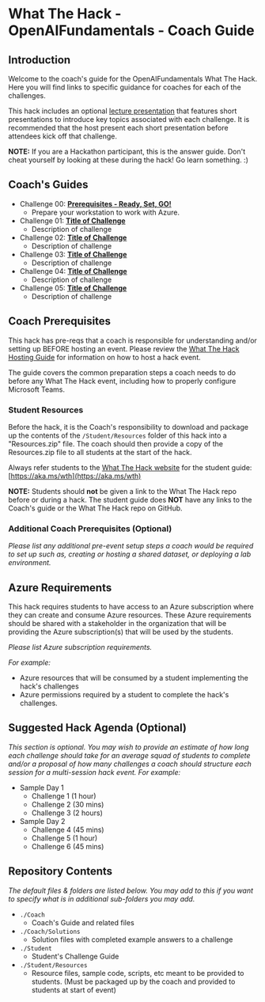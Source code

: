 # What The Hack - OpenAIFundamentals - Coach Guide

## Introduction

Welcome to the coach's guide for the OpenAIFundamentals What The Hack. Here you will find links to specific guidance for coaches for each of the challenges.

This hack includes an optional [lecture presentation](Lectures.pptx) that features short presentations to introduce key topics associated with each challenge. It is recommended that the host present each short presentation before attendees kick off that challenge.

**NOTE:** If you are a Hackathon participant, this is the answer guide. Don't cheat yourself by looking at these during the hack! Go learn something. :)

## Coach's Guides

- Challenge 00: **[Prerequisites - Ready, Set, GO!](./Solution-00.md)**
	 - Prepare your workstation to work with Azure.
- Challenge 01: **[Title of Challenge](./Solution-01.md)**
	 - Description of challenge
- Challenge 02: **[Title of Challenge](./Solution-02.md)**
	 - Description of challenge
- Challenge 03: **[Title of Challenge](./Solution-03.md)**
	 - Description of challenge
- Challenge 04: **[Title of Challenge](./Solution-04.md)**
	 - Description of challenge
- Challenge 05: **[Title of Challenge](./Solution-05.md)**
	 - Description of challenge

## Coach Prerequisites

This hack has pre-reqs that a coach is responsible for understanding and/or setting up BEFORE hosting an event. Please review the [What The Hack Hosting Guide](https://aka.ms/wthhost) for information on how to host a hack event.

The guide covers the common preparation steps a coach needs to do before any What The Hack event, including how to properly configure Microsoft Teams.

### Student Resources

Before the hack, it is the Coach's responsibility to download and package up the contents of the `/Student/Resources` folder of this hack into a "Resources.zip" file. The coach should then provide a copy of the Resources.zip file to all students at the start of the hack.

Always refer students to the [What The Hack website](https://aka.ms/wth) for the student guide: [https://aka.ms/wth](https://aka.ms/wth)

**NOTE:** Students should **not** be given a link to the What The Hack repo before or during a hack. The student guide does **NOT** have any links to the Coach's guide or the What The Hack repo on GitHub.

### Additional Coach Prerequisites (Optional)

_Please list any additional pre-event setup steps a coach would be required to set up such as, creating or hosting a shared dataset, or deploying a lab environment._

## Azure Requirements

This hack requires students to have access to an Azure subscription where they can create and consume Azure resources. These Azure requirements should be shared with a stakeholder in the organization that will be providing the Azure subscription(s) that will be used by the students.

_Please list Azure subscription requirements._

_For example:_

- Azure resources that will be consumed by a student implementing the hack's challenges
- Azure permissions required by a student to complete the hack's challenges.

## Suggested Hack Agenda (Optional)

_This section is optional. You may wish to provide an estimate of how long each challenge should take for an average squad of students to complete and/or a proposal of how many challenges a coach should structure each session for a multi-session hack event. For example:_

- Sample Day 1
  - Challenge 1 (1 hour)
  - Challenge 2 (30 mins)
  - Challenge 3 (2 hours)
- Sample Day 2
  - Challenge 4 (45 mins)
  - Challenge 5 (1 hour)
  - Challenge 6 (45 mins)

## Repository Contents

_The default files & folders are listed below. You may add to this if you want to specify what is in additional sub-folders you may add._

- `./Coach`
  - Coach's Guide and related files
- `./Coach/Solutions`
  - Solution files with completed example answers to a challenge
- `./Student`
  - Student's Challenge Guide
- `./Student/Resources`
  - Resource files, sample code, scripts, etc meant to be provided to students. (Must be packaged up by the coach and provided to students at start of event)
